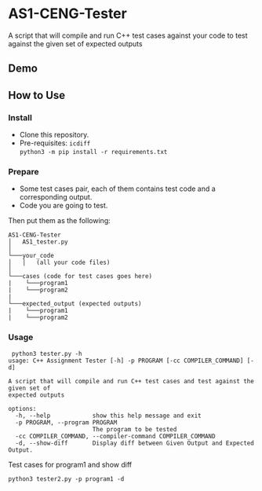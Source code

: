 # AS1-CENG-Tester
 A script that will compile and run C++ test cases against your code to test against the given set of expected outputs

## Demo


## How to Use
### Install
 - Clone this repository.
 - Pre-requisites: ```icdiff```  
  ```python3 -m pip install -r requirements.txt```

### Prepare
 - Some test cases pair, each of them contains test code and a corresponding output.
 - Code you are going to test.

Then put them as the following:

```
AS1-CENG-Tester
│   AS1_tester.py
│
└───your_code
│   │   (all your code files)
│   
└───cases (code for test cases goes here)
|    └───program1
|    └───program2
|    
└───expected_output (expected outputs)
|    └───program1
|    └───program2
```


### Usage
```
 python3 tester.py -h
usage: C++ Assignment Tester [-h] -p PROGRAM [-cc COMPILER_COMMAND] [-d]

A script that will compile and run C++ test cases and test against the given set of
expected outputs

options:
  -h, --help            show this help message and exit
  -p PROGRAM, --program PROGRAM
                        The program to be tested
  -cc COMPILER_COMMAND, --compiler-command COMPILER_COMMAND
  -d, --show-diff       Display diff between Given Output and Expected Output.
  ```
  
  Test cases for program1 and show diff
  ```
  python3 tester2.py -p program1 -d
  ```
